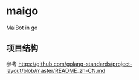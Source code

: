 # maigo
MaiBot in go

## 项目结构
参考 https://github.com/golang-standards/project-layout/blob/master/README_zh-CN.md